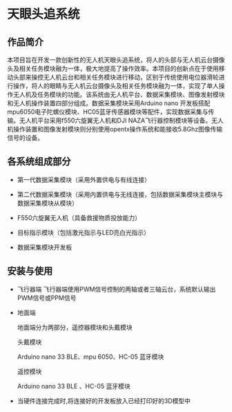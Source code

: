 # 天眼头追系统
## 作品简介
本项目旨在开发一款创新性的无人机天眼头追系统，将人的头部与无人机云台摄像头及相关任务模块融为一体，极大地提高了操作效率。本项目的创新点在于使用移动头部来操控无人机云台和相关任务模块进行移动，区别于传统使用电位器滑轮进行操作，将人的眼睛与无人机云台摄像头及相关任务模块融为一体，实现了单人操作无人机及任务模块的功能。该系统由无人机平台、数据采集模块、图像发射模块和无人机操作装置四部分组成。数据采集模块采用Arduino nano 开发板搭配mpu6050电子陀螺仪模块、HC05蓝牙传感器模块等配件，实现数据采集与传输。无人机平台采用f550六旋翼无人机和DJI NAZA飞行器控制模块等设备。无人机操作装置和图像发射模块则分别使用opentx操作系统和能接收5.8Ghz图像传输信号的设备。


## 各系统组成部分
- 第一代数据采集模块（采用外置供电与有线连接）
  



- 第二代数据采集模块（采用内置供电与无线连接，包括数据采集模块主模块与数据采集模块从模块）
 
 
 
- F550六旋翼无人机（具备救援物质投放能力）
 


 
- 目标指示模块（包括激光指示与LED亮白光指示）
 
 

- 数据采集模块开发板
 
## 安装与使用

- 飞行器端
  飞行器端使用PWM信号控制的两轴或者三轴云台，系统默认输出PWM信号或PPM信号

  
- 地面端

  地面端分为两部分，遥控器模块和头戴模块

  头戴模块

  Arduino nano 33 BLE、mpu 6050、HC-05 蓝牙模块

  遥控模块

  Arduino nano 33 BLE 、HC-05 蓝牙模块


- 当硬件连接完成时,将连接好的开发板放入已经打印好的3D模型中

## 
